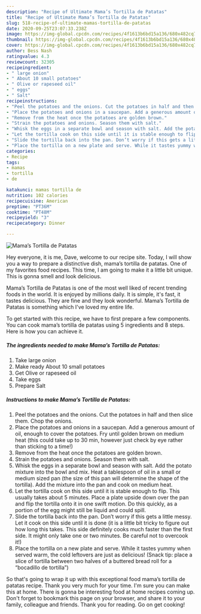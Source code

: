 ```yaml
---
description: "Recipe of Ultimate Mama’s Tortilla de Patatas"
title: "Recipe of Ultimate Mama’s Tortilla de Patatas"
slug: 518-recipe-of-ultimate-mamas-tortilla-de-patatas
date: 2020-09-25T23:07:33.238Z
image: https://img-global.cpcdn.com/recipes/4f1613b6bd15a136/680x482cq70/mamas-tortilla-de-patatas-recipe-main-photo.jpg
thumbnail: https://img-global.cpcdn.com/recipes/4f1613b6bd15a136/680x482cq70/mamas-tortilla-de-patatas-recipe-main-photo.jpg
cover: https://img-global.cpcdn.com/recipes/4f1613b6bd15a136/680x482cq70/mamas-tortilla-de-patatas-recipe-main-photo.jpg
author: Bess Nash
ratingvalue: 4.3
reviewcount: 32305
recipeingredient:
- " large onion"
- " About 10 small potatoes"
- " Olive or rapeseed oil"
- " eggs"
- " Salt"
recipeinstructions:
- "Peel the potatoes and the onions. Cut the potatoes in half and then slice them. Chop the onions."
- "Place the potatoes and onions in a saucepan. Add a generous amount of oil, enough to cover the potatoes. Fry until golden brown on medium heat (this could take up to 30 min, however just check by eye rather than sticking to a time!)"
- "Remove from the heat once the potatoes are golden brown."
- "Strain the potatoes and onions. Season them with salt."
- "Whisk the eggs in a separate bowl and season with salt. Add the potato mixture into the bowl and mix. Heat a tablespoon of oil in a small or medium sized pan (the size of this pan will determine the shape of the tortilla). Add the mixture into the pan and cook on medium heat."
- "Let the tortilla cook on this side until it is stable enough to flip. This usually takes about 5 minutes. Place a plate upside down over the pan and flip the tortilla onto it in one swift motion. Do this quickly, as a portion of the egg might still be liquid and could spill."
- "Slide the tortilla back into the pan. Don’t worry if this gets a little messy. Let it cook on this side until it is done (it is a little bit tricky to figure out how long this takes. This side definitely cooks much faster than the first side. It might only take one or two minutes. Be careful not to overcook it!)"
- "Place the tortilla on a new plate and serve. While it tastes yummy when served warm, the cold leftovers are just as delicious! (Snack tip: place a slice of tortilla between two halves of a buttered bread roll for a “bocadillo de tortilla”)"
categories:
- Recipe
tags:
- mamas
- tortilla
- de

katakunci: mamas tortilla de 
nutrition: 102 calories
recipecuisine: American
preptime: "PT36M"
cooktime: "PT48M"
recipeyield: "3"
recipecategory: Dinner

---
```



![Mama’s Tortilla de Patatas](https://img-global.cpcdn.com/recipes/4f1613b6bd15a136/680x482cq70/mamas-tortilla-de-patatas-recipe-main-photo.jpg)

Hey everyone, it is me, Dave, welcome to our recipe site. Today, I will show you a way to prepare a distinctive dish, mama’s tortilla de patatas. One of my favorites food recipes. This time, I am going to make it a little bit unique. This is gonna smell and look delicious.



Mama’s Tortilla de Patatas is one of the most well liked of recent trending foods in the world. It is enjoyed by millions daily. It is simple, it's fast, it tastes delicious. They are fine and they look wonderful. Mama’s Tortilla de Patatas is something which I've loved my entire life.


To get started with this recipe, we have to first prepare a few components. You can cook mama’s tortilla de patatas using 5 ingredients and 8 steps. Here is how you can achieve it.

<!--inarticleads1-->

##### The ingredients needed to make Mama’s Tortilla de Patatas:

1. Take  large onion
1. Make ready  About 10 small potatoes
1. Get  Olive or rapeseed oil
1. Take  eggs
1. Prepare  Salt




<!--inarticleads2-->

##### Instructions to make Mama’s Tortilla de Patatas:

1. Peel the potatoes and the onions. Cut the potatoes in half and then slice them. Chop the onions.
1. Place the potatoes and onions in a saucepan. Add a generous amount of oil, enough to cover the potatoes. Fry until golden brown on medium heat (this could take up to 30 min, however just check by eye rather than sticking to a time!)
1. Remove from the heat once the potatoes are golden brown.
1. Strain the potatoes and onions. Season them with salt.
1. Whisk the eggs in a separate bowl and season with salt. Add the potato mixture into the bowl and mix. Heat a tablespoon of oil in a small or medium sized pan (the size of this pan will determine the shape of the tortilla). Add the mixture into the pan and cook on medium heat.
1. Let the tortilla cook on this side until it is stable enough to flip. This usually takes about 5 minutes. Place a plate upside down over the pan and flip the tortilla onto it in one swift motion. Do this quickly, as a portion of the egg might still be liquid and could spill.
1. Slide the tortilla back into the pan. Don’t worry if this gets a little messy. Let it cook on this side until it is done (it is a little bit tricky to figure out how long this takes. This side definitely cooks much faster than the first side. It might only take one or two minutes. Be careful not to overcook it!)
1. Place the tortilla on a new plate and serve. While it tastes yummy when served warm, the cold leftovers are just as delicious! (Snack tip: place a slice of tortilla between two halves of a buttered bread roll for a “bocadillo de tortilla”)




So that's going to wrap it up with this exceptional food mama’s tortilla de patatas recipe. Thank you very much for your time. I'm sure you can make this at home. There is gonna be interesting food at home recipes coming up. Don't forget to bookmark this page on your browser, and share it to your family, colleague and friends. Thank you for reading. Go on get cooking!
